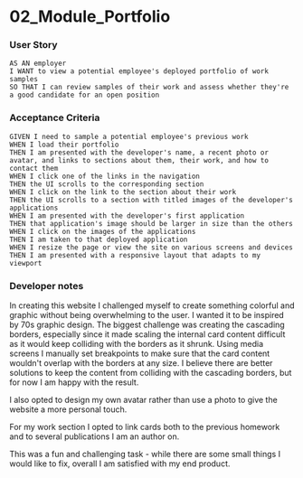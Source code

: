 # 02_Module_Portfolio

### User Story

```
AS AN employer
I WANT to view a potential employee's deployed portfolio of work samples
SO THAT I can review samples of their work and assess whether they're a good candidate for an open position
```

### Acceptance Criteria

```
GIVEN I need to sample a potential employee's previous work
WHEN I load their portfolio
THEN I am presented with the developer's name, a recent photo or avatar, and links to sections about them, their work, and how to contact them
WHEN I click one of the links in the navigation
THEN the UI scrolls to the corresponding section
WHEN I click on the link to the section about their work
THEN the UI scrolls to a section with titled images of the developer's applications
WHEN I am presented with the developer's first application
THEN that application's image should be larger in size than the others
WHEN I click on the images of the applications
THEN I am taken to that deployed application
WHEN I resize the page or view the site on various screens and devices
THEN I am presented with a responsive layout that adapts to my viewport
```


### Developer notes

In creating this website I challenged myself to create something colorful and graphic without being overwhelming to the user. I wanted it to be inspired by 70s graphic design. The biggest challenge was creating the cascading borders, especially since it made scaling the internal card content difficult as it would keep colliding with the borders as it shrunk. Using media screens I manually set breakpoints to make sure that the card content wouldn't overlap with the borders at any size. I believe there are better solutions to keep the content from colliding with the cascading borders, but for now I am happy with the result. 

I also opted to design my own avatar rather than use a photo to give the website a more personal touch.

For my work section I opted to link cards both to the previous homework and to several publications I am an author on.

This was a fun and challenging task - while there are some small things I would like to fix, overall I am satisfied with my end product.
